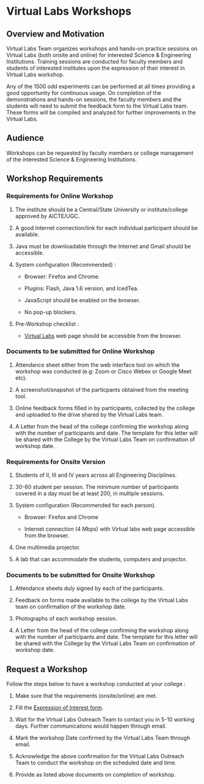 
# Virtual Labs Workshops

## Overview and Motivation

  Virtual Labs Team organizes workshops and hands-on practice sessions on Virtual Labs (both onsite and online) for interested Science & Engineering Institutions. Training sessions are conducted for faculty members and students of interested institutes upon the expression of their interest in Virtual Labs workshop.
   
  Any of the 1500 odd experiments can be performed at all times providing a good opportunity for continuous usage. On completion of the demonstrations and hands-on sessions, the faculty members and the students will need to submit the feedback form to the Virtual Labs team. These forms will be compiled and analyzed for further improvements in the Virtual Labs.
  
## Audience

  Workshops can be requested by faculty members or college management of the interested Science & Engineering Institutions.

##  Workshop Requirements

### Requirements for Online Workshop  

 1. The institute should be a Central/State University or institute/college approved by AICTE/UGC.

 2. A good Internet connection/link for each individual participant should be available. 
    
 3. Java must be downloadable through the Internet and Gmail should be accessible.

 4. System configuration (Recommended) : 
      
     - Browser: Firefox and Chrome.

     - Plugins: Flash, Java 1.6 version, and IcedTea.

     - JavaScript should be enabled on the browser.

     - No pop-up blockers.

  5. Pre-Workshop checklist : 
    
      - [Virtual Labs](https://www.vlab.co.in/)  web page should be accessible from the browser.

### Documents to be submitted for Online Workshop 

   1. Attendance sheet either from the web interface tool on which the workshop was conducted (e.g: Zoom or Cisco Webex or Google Meet etc).
   
   2. A screenshot/snapshot of the particpants obtained from the meeting tool.
   
   3. Online feedback forms filled in by participants, collected by the college and uploaded to the drive shared by the Virtual Labs team.
   
   4. A Letter from the head of the college confirming the workshop along with the number of participants and date. The template for this letter will be shared with the College by the Virtual Labs Team on confirmation of workshop date.
   
### Requirements for Onsite Version 

   1. Students of II, III and IV years across all Engineering Disciplines.
   
   2. 30-60 student per session.  The minimum number of participants covered in a day must be at least 200, in multiple sessions.
   
   3. System configuration (Recommended for each person).

      - Browser: Firefox and Chrome

      - Internet connection (4 Mbps) with Virtual labs web page accessible from the browser.
   
   4. One multimedia projector.
   
   5. A lab that can accommodate the students, computers and projector.
   
### Documents to be submitted for Onsite Workshop

   1. Attendance sheets duly signed by each of the participants.
   
   2. Feedback on forms made available to the college by the Virtual Labs team on confirmation of the workshop date.
   
   3. Photographs of each workshop session.
   
   4. A Letter from the head of the college confirming the workshop along with the number of participants and date. The template for this letter will be shared with the College by the Virtual Labs Team on confirmation of workshop date.
   
## Request a Workshop  

Follow the steps below to have a workshop conducted at your college :
   
   1. Make sure that the requirements (onsite/online) are met.

   2. Fill the [Expression of Interest form](https://docs.google.com/forms/d/e/1FAIpQLScvUGaE6ln6JzeIVc2CqTXwac_R69WhzoM5TrW6y99hFB6nbw/viewform?embedded=true).

   3. Wait for the Virtual Labs Outreach Team to contact you in 5-10 working days. Further communications would happen through email.

   4. Mark the workshop Date confirmed by the Virtual Labs Team through email.

   5. Acknowledge the above confirmation for the Virtual Labs Outreach Team to conduct the workshop on the scheduled date and time.
         
   6. Provide as listed above documents on completion of workshop.
